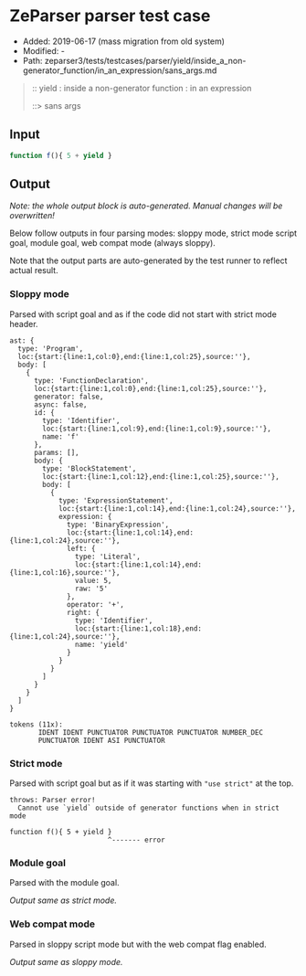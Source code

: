 # ZeParser parser test case

- Added: 2019-06-17 (mass migration from old system)
- Modified: -
- Path: zeparser3/tests/testcases/parser/yield/inside_a_non-generator_function/in_an_expression/sans_args.md

> :: yield : inside a non-generator function : in an expression
>
> ::> sans args

## Input

`````js
function f(){ 5 + yield }
`````

## Output

_Note: the whole output block is auto-generated. Manual changes will be overwritten!_

Below follow outputs in four parsing modes: sloppy mode, strict mode script goal, module goal, web compat mode (always sloppy).

Note that the output parts are auto-generated by the test runner to reflect actual result.

### Sloppy mode

Parsed with script goal and as if the code did not start with strict mode header.

`````
ast: {
  type: 'Program',
  loc:{start:{line:1,col:0},end:{line:1,col:25},source:''},
  body: [
    {
      type: 'FunctionDeclaration',
      loc:{start:{line:1,col:0},end:{line:1,col:25},source:''},
      generator: false,
      async: false,
      id: {
        type: 'Identifier',
        loc:{start:{line:1,col:9},end:{line:1,col:9},source:''},
        name: 'f'
      },
      params: [],
      body: {
        type: 'BlockStatement',
        loc:{start:{line:1,col:12},end:{line:1,col:25},source:''},
        body: [
          {
            type: 'ExpressionStatement',
            loc:{start:{line:1,col:14},end:{line:1,col:24},source:''},
            expression: {
              type: 'BinaryExpression',
              loc:{start:{line:1,col:14},end:{line:1,col:24},source:''},
              left: {
                type: 'Literal',
                loc:{start:{line:1,col:14},end:{line:1,col:16},source:''},
                value: 5,
                raw: '5'
              },
              operator: '+',
              right: {
                type: 'Identifier',
                loc:{start:{line:1,col:18},end:{line:1,col:24},source:''},
                name: 'yield'
              }
            }
          }
        ]
      }
    }
  ]
}

tokens (11x):
       IDENT IDENT PUNCTUATOR PUNCTUATOR PUNCTUATOR NUMBER_DEC
       PUNCTUATOR IDENT ASI PUNCTUATOR
`````

### Strict mode

Parsed with script goal but as if it was starting with `"use strict"` at the top.

`````
throws: Parser error!
  Cannot use `yield` outside of generator functions when in strict mode

function f(){ 5 + yield }
                        ^------- error
`````


### Module goal

Parsed with the module goal.

_Output same as strict mode._

### Web compat mode

Parsed in sloppy script mode but with the web compat flag enabled.

_Output same as sloppy mode._
